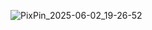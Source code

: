 ![PixPin_2025-06-02_19-26-52](https://github.com/user-attachments/assets/575fdf28-6017-4d6f-bd4e-5b87ab2c1b3b)
